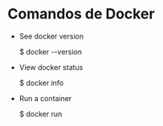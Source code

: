 # Comandos de Docker

- See docker version

    $ docker --version

- View docker status

    $ docker info

- Run a container

    $ docker run <image name>

